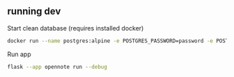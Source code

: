 ## running dev

Start clean database (requires installed docker)
```bash
docker run --name postgres:alpine -e POSTGRES_PASSWORD=password -e POSTGRES_USER=user -p 5432:5432 --rm postgres
```

Run app
```bash
flask --app opennote run --debug
```
